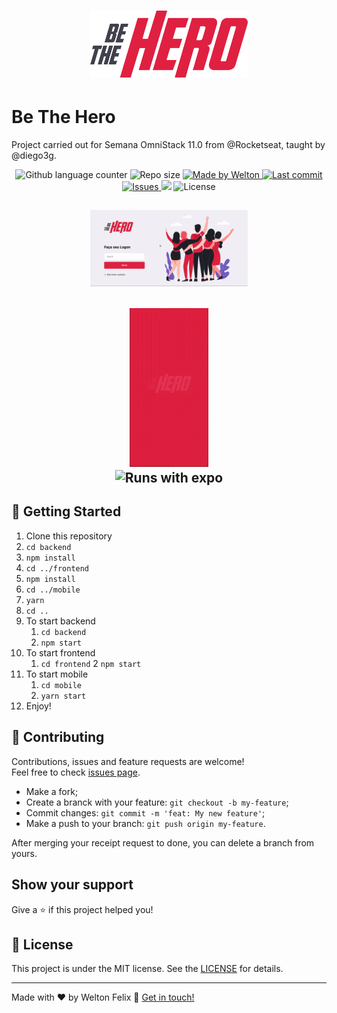 <h1 align="center">
  <a target="blank" href="https://bethehero-frontend.netlify.com/">
    <img alt="BeTheHero" title="Acesse o site" src="./logo.svg" width="50%" />
  </a>
</h1>

# Be The Hero
Project carried out for Semana OmniStack 11.0 from @Rocketseat, taught by @diego3g.

<p align="center">
  <img alt="Github language counter" src="https://img.shields.io/github/languages/count/weltonfelix/omnistack11?color=%2304D361">

  <img alt="Repo size" src="https://img.shields.io/github/repo-size/weltonfelix/omnistack11">
	
  <a href="https://www.github.com/weltonfelix">
    <img alt="Made by Welton" src="https://img.shields.io/badge/Made%20by-Welton-%2304D361">
  </a>

  <a href="https://github.com/welton/omnistack11/commits/master">
    <img alt="Last commit" src="https://img.shields.io/github/last-commit/weltonfelix/omnistack11">
  </a>

  <a href="https://github.com/weltonfelix/omnistack11/issues">
    <img alt="Issues" src="https://img.shields.io/github/issues/weltonfelix/omnistack11">
  </a>
<a aria-label="Completo">
    <img src="https://img.shields.io/badge/OmniStack-done-green?logo=data:image/png;base64,iVBORw0KGgoAAAANSUhEUgAAABAAAAAQCAMAAAAoLQ9TAAAALVBMVEVHcExxWsF0XMJzXMJxWcFsUsD///9jRrzY0u6Xh9Gsn9n39fyMecy0qd2bjNJWBT0WAAAABHRSTlMA2Do606wF2QAAAGlJREFUGJVdj1cWwCAIBLEsRU3uf9xobDH8+GZwUYi8i6ucJwrxKE+7D0G9Q4vlYqtmCSjndr4CgCgzlyFgfKfKCVO0LrPKjmiqMxGXkJwNnXskqWG+1oSM+BSwD8f29YLNjvx/OQrn+g99oQSoNmt3PgAAAABJRU5ErkJggg=="></img>
  </a>
  <img alt="License" src="https://img.shields.io/badge/license-MIT-brightgreen">
</p>

<h2 align='center'>
      <img title="Front-end"  alt="front-end" src="./gif-front-end.gif" width="50%">
</h2>      
<h2 align='center'>
      <img title="Mobile" alt="mobile" src="./gif-mobile.gif" width="25%">
	<br>
	<img title="Runs with expo" alt="Runs with expo" src="https://img.shields.io/badge/Runs%20with%20Expo-000.svg?style=flat-square&logo=EXPO&labelColor=f3f3f3&logoColor=000">
</h2>

## :notebook: Getting Started
1. Clone this repository
2. `cd backend`
3. `npm install`
4. `cd ../frontend`
5. `npm install`
6. `cd ../mobile`
7. `yarn`
8. `cd ..`
9. To start backend
   1. `cd backend`
   2. `npm start`
10. To start frontend
    1. `cd frontend`
    2 `npm start`
11. To start mobile
    1. `cd mobile`
    2. `yarn start`
12. Enjoy!

## 🤝 Contributing

Contributions, issues and feature requests are welcome!<br />Feel free to check [issues page](https://github.com/weltonfelix/omnistack11/issues).
- Make a fork;
- Create a branck with your feature: `git checkout -b my-feature`;
- Commit changes: `git commit -m 'feat: My new feature'`;
- Make a push to your branch: `git push origin my-feature`.

After merging your receipt request to done, you can delete a branch from yours.

## Show your support

Give a ⭐️ if this project helped you!

## :memo: License

This project is under the MIT license. See the [LICENSE](LICENSE.md) for details.

---

Made with ♥ by Welton Felix :wave: [Get in touch!](mailto:contato.weltonf@gmail.com)

